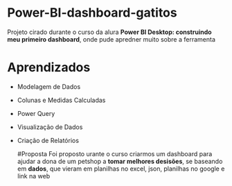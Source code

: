 # Power-BI-dashboard-gatitos
Projeto cirado durante o curso da alura **Power BI Desktop: construindo meu primeiro dashboard**, onde pude apredner muito sobre a ferramenta 
# Aprendizados 
- Modelagem de Dados
- Colunas e Medidas Calculadas
- Power Query
- Visualização de Dados
- Criação de Relatórios

  #Proposta
  Foi proposto urante o curso criarmos um dashboard para ajudar a dona de um petshop a **tomar melhores desisões**, se baseando em **dados**, que vieram em planilhas no excel, json, planilhas no google e link na web
  
